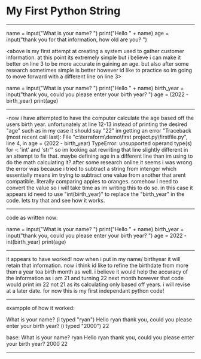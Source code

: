 # My First Python String
------------------------------------------------------------------------------

name = input("What is your name? ")
print("Hello " + name)
age = input("thank you for that information, how old are you? ")


<above is my first attempt at creating a system used to gather customer information. at this point its extremely simple but i believe i can make it better on line 3 
to be more accurate in gaining an age. but also after some research sometimes simple is better however id like to practice so im going to move forward with a different line on line 3>


name = input("What is your name? ")
print("Hello " + name)
birth_year = input("thank you, could you please enter your birth year? ")
age = (2022 - birth_year)
print(age)

-----------------------------------------------------------------------------------

-now i have attempted to have the computer calculate the age based off the users birth year. unfortunately at line 12-13 instead of printing the desired "age" 
such as in my case it should say "22" im getting an error "Traceback (most recent call last):
  File "c:\terraform\demo\first project.py\firstfile.py", line 4, in <module>
    age = (2022 - birth_year)
TypeError: unsupported operand type(s) for -: 'int' and 'str'"
so im looking aat rewriting that line slightly different in an attempt to fix that. maybe defining age in a different line than im using to do the math calculating it?
after some research online it seems i was wrong. the error was because i tried to subtract a string from intenger which essentially means im trying to subtract one value
from another that arent compatible. literally comparing apples to oranges. somehow i need to convert the value so i will take time as im writing this to do so. in this
case it appears id need to use "int(birth_year)" to replace the "birth_year" in the code. lets try that and see how it works.
  
  
-----------------------------------------------------------------------------------------

code as written now:

name = input("What is your name? ")
print("Hello " + name)
birth_year = input("thank you, could you please enter your birth year? ")
age = 2022 - int(birth_year)
print(age)

----------------------------------------------------------------------------------
  
  
it appears to have worked! now when i put in my name/ birthyear it will retain that information. now i think id like to refine the birthdate from more than a year toa birth month as well.
i believe it would help the accuracy of the information as i am 21 and turning 22 next month however that code would print im 22 not 21 as its calculating only based off years.
i will revise at a later date. for now this is my first independant python code!
  
  
-----------------------------------------------------------------------------------


exampple of how it worked:

What is your name? (i typed "ryan")
Hello ryan
thank you, could you please enter your birth year? (i typed "2000")
22


base:
What is your name? ryan
Hello ryan
thank you, could you please enter your birth year? 2000
22
  
  
---------------------------------------------------------------------------------------

